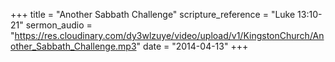 +++
title = "Another Sabbath Challenge"
scripture_reference = "Luke 13:10-21"
sermon_audio = "https://res.cloudinary.com/dy3wlzuye/video/upload/v1/KingstonChurch/Another_Sabbath_Challenge.mp3"
date = "2014-04-13"
+++
